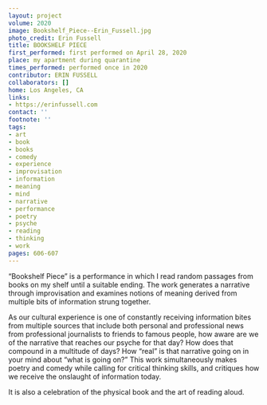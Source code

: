 ```yaml
---
layout: project
volume: 2020
image: Bookshelf_Piece--Erin_Fussell.jpg
photo_credit: Erin Fussell
title: BOOKSHELF PIECE
first_performed: first performed on April 28, 2020
place: my apartment during quarantine
times_performed: performed once in 2020
contributor: ERIN FUSSELL
collaborators: []
home: Los Angeles, CA
links:
- https://erinfussell.com
contact: ''
footnote: ''
tags:
- art
- book
- books
- comedy
- experience
- improvisation
- information
- meaning
- mind
- narrative
- performance
- poetry
- psyche
- reading
- thinking
- work
pages: 606-607
---
```

“Bookshelf Piece” is a performance in which I read random passages from books on my shelf until a suitable ending. The work generates a narrative through improvisation and examines notions of meaning derived from multiple bits of information strung together. 

As our cultural experience is one of constantly receiving information bites from multiple sources that include both personal and professional news from professional journalists to friends to famous people, how aware are we of the narrative that reaches our psyche for that day? How does that compound in a multitude of days? How “real” is that narrative going on in your mind about “what is going on?” This work simultaneously makes poetry and comedy while calling for critical thinking skills, and critiques how we receive the onslaught of information today. 

It is also a celebration of the physical book and the art of reading aloud.